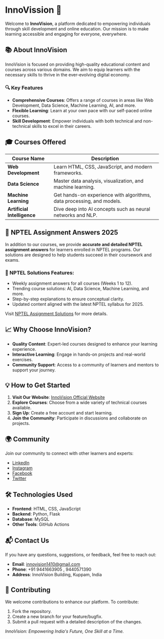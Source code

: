 # InnoVission 🚀

Welcome to **InnoVision**, a platform dedicated to empowering individuals through skill development and online education. Our mission is to make learning accessible and engaging for everyone, everywhere.

## 📚 About InnoVision

InnoVision is focused on providing high-quality educational content and courses across various domains. We aim to equip learners with the necessary skills to thrive in the ever-evolving digital economy.

### 🔍 Key Features
- **Comprehensive Courses**: Offers a range of courses in areas like Web Development, Data Science, Machine Learning, AI, and more.
- **Flexible Learning**: Learn at your own pace with our self-paced online courses.
- **Skill Development**: Empower individuals with both technical and non-technical skills to excel in their careers.

## 🎓 Courses Offered

| Course Name               | Description                                                        |
|---------------------------|--------------------------------------------------------------------|
| **Web Development**       | Learn HTML, CSS, JavaScript, and modern frameworks.                |
| **Data Science**          | Master data analysis, visualization, and machine learning.         |
| **Machine Learning**      | Get hands-on experience with algorithms, data processing, and models. |
| **Artificial Intelligence** | Dive deep into AI concepts such as neural networks and NLP.         |

## 📘 NPTEL Assignment Answers 2025

In addition to our courses, we provide **accurate and detailed NPTEL assignment answers** for learners enrolled in NPTEL programs. Our solutions are designed to help students succeed in their coursework and exams.

### 📖 NPTEL Solutions Features:
- Weekly assignment answers for all courses (Weeks 1 to 12).
- Trending course solutions: AI, Data Science, Machine Learning, and more.
- Step-by-step explanations to ensure conceptual clarity.
- Updated content aligned with the latest NPTEL syllabus for 2025.

Visit [NPTEL Assignment Solutions](https://www.innovission.in/nptel.html) for more details.

## 📈 Why Choose InnoVision?

- **Quality Content**: Expert-led courses designed to enhance your learning experience.
- **Interactive Learning**: Engage in hands-on projects and real-world exercises.
- **Community Support**: Access to a community of learners and mentors to support your journey.

## 💡 How to Get Started

1. **Visit Our Website**: [InnoVision Official Website](https://innovission.in)
2. **Explore Courses**: Choose from a wide variety of technical courses available.
3. **Sign Up**: Create a free account and start learning.
4. **Join the Community**: Participate in discussions and collaborate on projects.

## 🌍 Community

Join our community to connect with other learners and experts:
- [LinkedIn](https://www.linkedin.com/company/innovision)
- [Instagram](https://www.instagram.com/innovision)
- [Facebook](https://www.facebook.com/innovision)
- [Twitter](https://twitter.com/innovision)

## 🛠️ Technologies Used

- **Frontend**: HTML, CSS, JavaScript
- **Backend**: Python, Flask
- **Database**: MySQL
- **Other Tools**: GitHub Actions

## 📬 Contact Us

If you have any questions, suggestions, or feedback, feel free to reach out:

- **Email**: innovision1410@gmail.com
- **Phone**: +91 9441663905 , 9440571390
- **Address**: InnoVision Building, Kuppam, India

## 🤝 Contributing

We welcome contributions to enhance our platform. To contribute:
1. Fork the repository.
2. Create a new branch for your feature/bugfix.
3. Submit a pull request with a detailed description of the changes.

_InnoVision: Empowering India's Future, One Skill at a Time._
